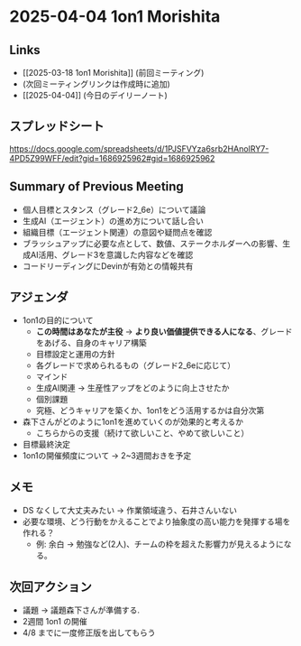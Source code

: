 # 2025-04-04 1on1 Morishita

## Links

- [[2025-03-18 1on1 Morishita]] (前回ミーティング)
- (次回ミーティングリンクは作成時に追加)
- [[2025-04-04]] (今日のデイリーノート)

## スプレッドシート

https://docs.google.com/spreadsheets/d/1PJSFVYza6srb2HAnoIRY7-4PD5Z99WFF/edit?gid=1686925962#gid=1686925962

## Summary of Previous Meeting

- 個人目標とスタンス（グレード2_6e）について議論
- 生成AI（エージェント）の進め方について話し合い
- 組織目標（エージェント関連）の意図や疑問点を確認
- ブラッシュアップに必要な点として、数値、ステークホルダーへの影響、生成AI活用、グレード3を意識した内容などを確認
- コードリーディングにDevinが有効との情報共有

## アジェンダ

- 1on1の目的について
  - **この時間はあなたが主役** -> **より良い価値提供できる人になる**、グレードをあげる、自身のキャリア構築
  - 目標設定と運用の方針
  - 各グレードで求められるもの（グレード2_6eに応じて）
  - マインド
  - 生成AI関連 -> 生産性アップをどのように向上させたか
  - 個別課題
  - 究極、どうキャリアを築くか、1on1をどう活用するかは自分次第
- 森下さんがどのように1on1を進めていくのが効果的と考えるか
  - こちらからの支援（続けて欲しいこと、やめて欲しいこと）
- 目標最終決定
- 1on1の開催頻度について -> 2~3週間おきを予定

## メモ

- DS なくして大丈夫みたい -> 作業領域違う、石井さんいない
- 必要な環境、どう行動をかえることでより抽象度の高い能力を発揮する場を作れる？
	- 例: 余白 -> 勉強など(2人)、チームの枠を超えた影響力が見えるようになる。

## 次回アクション

- 議題 -> 議題森下さんが準備する.
- 2週間 1on1 の開催
- 4/8 までに一度修正版を出してもらう
